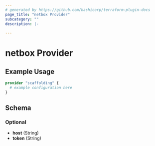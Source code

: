 ```yaml
---
# generated by https://github.com/hashicorp/terraform-plugin-docs
page_title: "netbox Provider"
subcategory: ""
description: |-
  
---
```


# netbox Provider



## Example Usage

```terraform
provider "scaffolding" {
  # example configuration here
}
```

<!-- schema generated by tfplugindocs -->
## Schema

### Optional

- **host** (String)
- **token** (String)
